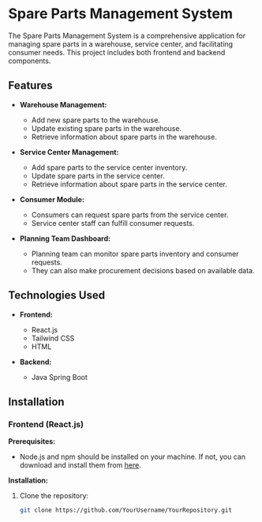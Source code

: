 # Spare Parts Management System

The Spare Parts Management System is a comprehensive application for managing spare parts in a warehouse, service center, and facilitating consumer needs. This project includes both frontend and backend components.

## Features

- **Warehouse Management:**
  - Add new spare parts to the warehouse.
  - Update existing spare parts in the warehouse.
  - Retrieve information about spare parts in the warehouse.

- **Service Center Management:**
  - Add spare parts to the service center inventory.
  - Update spare parts in the service center.
  - Retrieve information about spare parts in the service center.

- **Consumer Module:**
  - Consumers can request spare parts from the service center.
  - Service center staff can fulfill consumer requests.

- **Planning Team Dashboard:**
  - Planning team can monitor spare parts inventory and consumer requests.
  - They can also make procurement decisions based on available data.

## Technologies Used

- **Frontend:**
  - React.js
  - Tailwind CSS
  - HTML

- **Backend:**
  - Java Spring Boot

## Installation

### Frontend (React.js)

**Prerequisites:**
- Node.js and npm should be installed on your machine. If not, you can download and install them from [here](https://nodejs.org/).

**Installation:**
1. Clone the repository:
   ```bash
   git clone https://github.com/YourUsername/YourRepository.git

